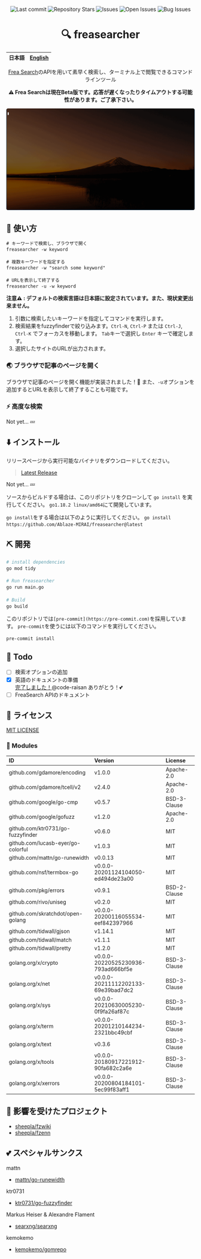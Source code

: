 <div align="center">

![Last commit](https://img.shields.io/github/last-commit/Ablaze-MIRAI/freasearcher?style=flat-square)
![Repository Stars](https://img.shields.io/github/stars/Ablaze-MIRAI/freasearcher?style=flat-square)
![Issues](https://img.shields.io/github/issues/Ablaze-MIRAI/freasearcher?style=flat-square)
![Open Issues](https://img.shields.io/github/issues-raw/Ablaze-MIRAI/freasearcher?style=flat-square)
![Bug Issues](https://img.shields.io/github/issues/Ablaze-MIRAI/freasearcher/bug?style=flat-square)

# 🔍 freasearcher

</div>

<table>
  <thead>
    <tr>
      <th style="text-align:center">日本語</th>
      <th style="text-align:center"><a href="README.en.md">English</a></th>
    </tr>
  </thead>
</table>

<div align="center">

[Frea Search](https://freasearch.org/)のAPIを用いて素早く検索し、ターミナル上で閲覧できるコマンドラインツール

**⚠️ Frea Searchは現在Beta版です。応答が遅くなったりタイムアウトする可能性があります。ご了承下さい。**

</div>

![実行中のgif画像](./img/t-rec.gif)

## 🚀 使い方

```
# キーワードで検索し、ブラウザで開く
freasearcher -w keyword

# 複数キーワードを指定する
freasearcher -w "search some keyword"

# URLを表示して終了する
freasearcher -u -w keyword
```

**注意⚠️ : デフォルトの検索言語は日本語に設定されています。また、現状変更出来ません。**

1. 引数に検索したいキーワードを指定してコマンドを実行します。
1. 検索結果をfuzzyfinderで絞り込みます。`Ctrl-N`, `Ctrl-P` または `Ctrl-J`, `Ctrl-K` でフォーカスを移動します。 `Tab`キーで選択し `Enter` キーで確定します。
1. 選択したサイトのURLが出力されます。

### 🌏 ブラウザで記事のページを開く

ブラウザで記事のページを開く機能が実装されました！🎉
また、`-u`オプションを追加するとURLを表示して終了することも可能です。

### ⚡ 高度な検索

Not yet... 💤

## ⬇️  インストール

リリースページから実行可能なバイナリをダウンロードしてください。

> [Latest Release]()

Not yet... 💤

ソースからビルドする場合は、このリポジトリをクローンして `go install` を実行してください。
`go1.18.2 linux/amd64`にて開発しています。

`go install`をする場合は以下のように実行してください。
`go install https://github.com/Ablaze-MIRAI/freasearcher@latest`

## ⛏️   開発

```sh
# install dependencies
go mod tidy

# Run freasearcher
go run main.go

# Build
go build
```

このリポジトリでは`[pre-commit](https://pre-commit.com)`を採用しています。
`pre-commit`を使うには以下のコマンドを実行してください。

`pre-commit install`

## 📝 Todo

- [ ] 検索オプションの追加
- [x] 英語のドキュメントの準備<br>
[完了しました！](https://github.com/Ablaze-MIRAI/freasearcher/commit/6295d8f993fe135ad90c33d96d87634d68c26c36)@code-raisan ありがとう！💕
- [ ] FreaSearch APIのドキュメント

## 📜 ライセンス

[MIT LICENSE](LICENSE)

### 🧩 Modules
|ID|Version|License|
|:---|:---|:---|
|github.com/gdamore/encoding|v1.0.0|Apache-2.0|
|github.com/gdamore/tcell/v2|v2.4.0|Apache-2.0|
|github.com/google/go-cmp|v0.5.7|BSD-3-Clause|
|github.com/google/gofuzz|v1.2.0|Apache-2.0|
|github.com/ktr0731/go-fuzzyfinder|v0.6.0|MIT|
|github.com/lucasb-eyer/go-colorful|v1.0.3|MIT|
|github.com/mattn/go-runewidth|v0.0.13|MIT|
|github.com/nsf/termbox-go|v0.0.0-20201124104050-ed494de23a00|MIT|
|github.com/pkg/errors|v0.9.1|BSD-2-Clause|
|github.com/rivo/uniseg|v0.2.0|MIT|
|github.com/skratchdot/open-golang|v0.0.0-20200116055534-eef842397966|MIT|
|github.com/tidwall/gjson|v1.14.1|MIT|
|github.com/tidwall/match|v1.1.1|MIT|
|github.com/tidwall/pretty|v1.2.0|MIT|
|golang.org/x/crypto|v0.0.0-20220525230936-793ad666bf5e|BSD-3-Clause|
|golang.org/x/net|v0.0.0-20211112202133-69e39bad7dc2|BSD-3-Clause|
|golang.org/x/sys|v0.0.0-20210630005230-0f9fa26af87c|BSD-3-Clause|
|golang.org/x/term|v0.0.0-20201210144234-2321bbc49cbf|BSD-3-Clause|
|golang.org/x/text|v0.3.6|BSD-3-Clause|
|golang.org/x/tools|v0.0.0-20180917221912-90fa682c2a6e|BSD-3-Clause|
|golang.org/x/xerrors|v0.0.0-20200804184101-5ec99f83aff1|BSD-3-Clause|

## 👏 影響を受けたプロジェクト

- [sheepla/fzwiki](https://github.com/sheepla/fzwiki)
- [sheepla/fzenn](https://github.com/sheepla/fzenn)

## 💕  スペシャルサンクス
mattn
- [mattn/go-runewidth](https://github.com/mattn/go-runewidth)

ktr0731
- [ktr0731/go-fuzzyfinder](https://github.com/ktr0731/go-fuzzyfinder)

Markus Heiser & Alexandre Flament
- [searxng/searxng](https://github.com/searxng/searxng)

kemokemo
- [kemokemo/gomrepo](https://github.com/kemokemo/gomrepo)
